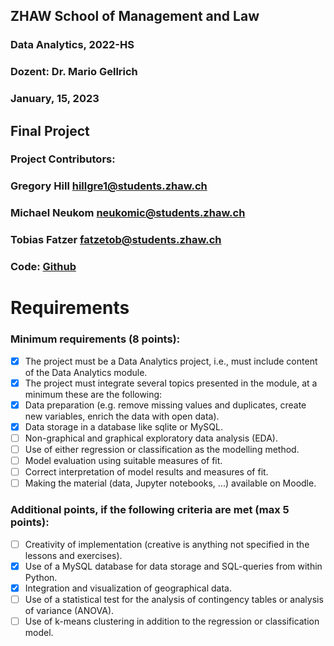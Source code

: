 ## ZHAW School of Management and Law

### Data Analytics, 2022-HS
### Dozent: Dr. Mario Gellrich
### January, 15, 2023

## Final Project

### Project Contributors:

### Gregory Hill        hillgre1@students.zhaw.ch

### Michael Neukom      neukomic@students.zhaw.ch

### Tobias Fatzer       fatzetob@students.zhaw.ch

### Code:	[Github](https://github.com/TobiasFatzer/STAT_Abgabe)

# Requirements
### Minimum requirements (8 points):
- [x] The project must be a Data Analytics project, i.e., must include content of the Data Analytics module.
- [x] The project must integrate several topics presented in the module, at a minimum these are the following:
- [x] Data preparation (e.g. remove missing values and duplicates, create new variables, enrich the data with open data).
- [x] Data storage in a database like sqlite or MySQL.
- [ ] Non-graphical and graphical exploratory data analysis (EDA).
- [ ] Use of either regression or classification as the modelling method.
- [ ] Model evaluation using suitable measures of fit.
- [ ] Correct interpretation of model results and measures of fit.
- [ ] Making the material (data, Jupyter notebooks, ...) available on Moodle.
### Additional points, if the following criteria are met (max 5 points):
- [ ] Creativity of implementation (creative is anything not specified in the lessons and exercises).
- [x] Use of a MySQL database for data storage and SQL-queries from within Python.
- [x] Integration and visualization of geographical data.
- [ ] Use of a statistical test for the analysis of contingency tables or analysis of variance (ANOVA).
- [ ] Use of k-means clustering in addition to the regression or classification model.
